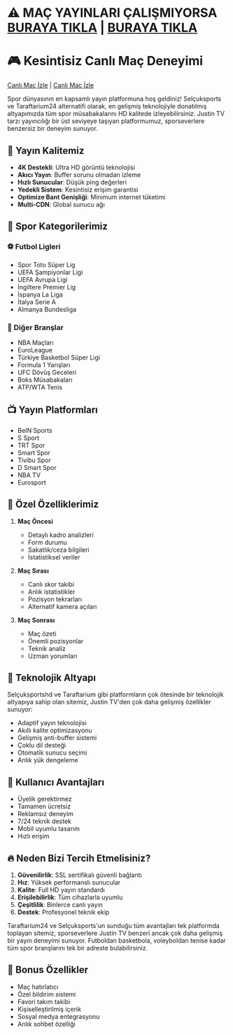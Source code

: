 # ⚠️ MAÇ YAYINLARI ÇALIŞMIYORSA [BURAYA TIKLA](https://arenasportshd.com) | [BURAYA TIKLA](https://arenasportshd.com)

# 🎮 Kesintisiz Canlı Maç Deneyimi

[Canlı Maç İzle](https://arenasportshd.com) | [Canlı Maç İzle](https://arenasportshd.com)

Spor dünyasının en kapsamlı yayın platformuna hoş geldiniz! Selçuksports ve Taraftarium24 alternatifi olarak, en gelişmiş teknolojiyle donatılmış altyapımızda tüm spor müsabakalarını HD kalitede izleyebilirsiniz. Justin TV tarzı yayıncılığı bir üst seviyeye taşıyan platformumuz, sporseverlere benzersiz bir deneyim sunuyor.

## 🌈 Yayın Kalitemiz

- **4K Destekli**: Ultra HD görüntü teknolojisi
- **Akıcı Yayın**: Buffer sorunu olmadan izleme
- **Hızlı Sunucular**: Düşük ping değerleri
- **Yedekli Sistem**: Kesintisiz erişim garantisi
- **Optimize Bant Genişliği**: Minimum internet tüketimi
- **Multi-CDN**: Global sunucu ağı

## 🎯 Spor Kategorilerimiz

### ⚽ Futbol Ligleri
- Spor Toto Süper Lig
- UEFA Şampiyonlar Ligi
- UEFA Avrupa Ligi
- İngiltere Premier Lig
- İspanya La Liga
- İtalya Serie A
- Almanya Bundesliga

### 🏀 Diğer Branşlar
- NBA Maçları
- EuroLeague
- Türkiye Basketbol Süper Ligi
- Formula 1 Yarışları
- UFC Dövüş Geceleri
- Boks Müsabakaları
- ATP/WTA Tenis

## 📺 Yayın Platformları

- BeIN Sports
- S Sport
- TRT Spor
- Smart Spor
- Tivibu Spor
- D Smart Spor
- NBA TV
- Eurosport

## 💫 Özel Özelliklerimiz

1. **Maç Öncesi**
   - Detaylı kadro analizleri
   - Form durumu
   - Sakatlık/ceza bilgileri
   - İstatistiksel veriler

2. **Maç Sırası**
   - Canlı skor takibi
   - Anlık istatistikler
   - Pozisyon tekrarları
   - Alternatif kamera açıları

3. **Maç Sonrası**
   - Maç özeti
   - Önemli pozisyonlar
   - Teknik analiz
   - Uzman yorumları

## 📱 Teknolojik Altyapı

Selçuksportshd ve Taraftarium gibi platformların çok ötesinde bir teknolojik altyapıya sahip olan sitemiz, Justin TV'den çok daha gelişmiş özellikler sunuyor:

- Adaptif yayın teknolojisi
- Akıllı kalite optimizasyonu
- Gelişmiş anti-buffer sistemi
- Çoklu dil desteği
- Otomatik sunucu seçimi
- Anlık yük dengeleme

## 🌟 Kullanıcı Avantajları

- Üyelik gerektirmez
- Tamamen ücretsiz
- Reklamsız deneyim
- 7/24 teknik destek
- Mobil uyumlu tasarım
- Hızlı erişim

## 🔥 Neden Bizi Tercih Etmelisiniz?

1. **Güvenilirlik**: SSL sertifikalı güvenli bağlantı
2. **Hız**: Yüksek performanslı sunucular
3. **Kalite**: Full HD yayın standardı
4. **Erişilebilirlik**: Tüm cihazlarla uyumlu
5. **Çeşitlilik**: Binlerce canlı yayın
6. **Destek**: Profesyonel teknik ekip

Taraftarium24 ve Selçuksports'un sunduğu tüm avantajları tek platformda toplayan sitemiz, sporseverlere Justin TV benzeri ancak çok daha gelişmiş bir yayın deneyimi sunuyor. Futboldan basketbola, voleyboldan tenise kadar tüm spor branşlarını tek bir adreste bulabilirsiniz.

## 🎁 Bonus Özellikler

- Maç hatırlatıcı
- Özel bildirim sistemi
- Favori takım takibi
- Kişiselleştirilmiş içerik
- Sosyal medya entegrasyonu
- Anlık sohbet özelliği
